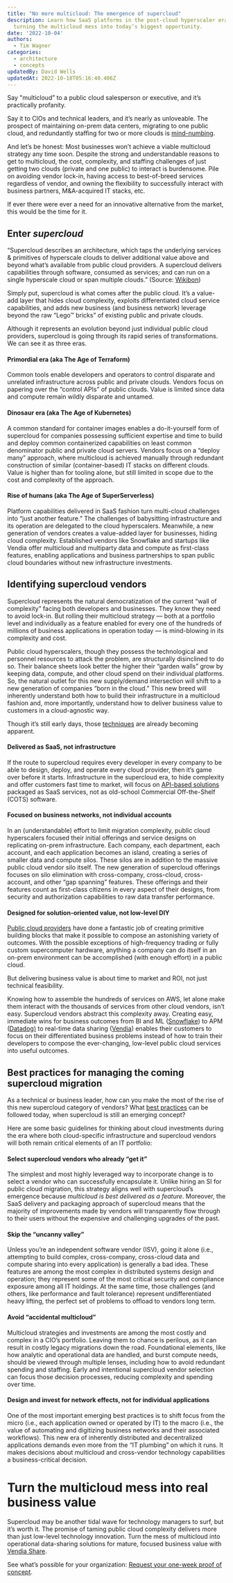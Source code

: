 ```yaml
---
title: "No more multicloud: The emergence of supercloud"
description: Learn how SaaS platforms in the post-cloud hyperscaler era are
  turning the multicloud mess into today’s biggest opportunity.
date: '2022-10-04'
authors:
  - Tim Wagner
categories:
  - architecture
  - concepts
updatedBy: David Wells
updatedAt: 2022-10-18T05:16:40.406Z
---
```


Say "multicloud” to a public cloud salesperson or executive, and it’s practically profanity.

Say it to CIOs and technical leaders, and it’s nearly as unloveable. The prospect of maintaining on-prem data centers, migrating to one public cloud, and redundantly staffing for two or more clouds is [mind-numbing](https://www.vendia.net/blog/data-sharing-obstacles). 

And let’s be honest: Most businesses won’t achieve a viable multicloud strategy any time soon. Despite the strong and understandable reasons to get to multicloud, the cost, complexity, and staffing challenges of just getting two clouds (private and one public) to interact is burdensome. Pile on avoiding vendor lock-in, having access to best-of-breed services regardless of vendor, and owning the flexibility to successfully interact with business partners, M&A-acquired IT stacks, etc. 

If ever there were ever a need for an innovative alternative from the market, this would be the time for it.


## Enter _supercloud_

“Supercloud describes an architecture, which taps the underlying services & primitives of hyperscale clouds to deliver additional value above and beyond what’s available from public cloud providers. A supercloud delivers capabilities through software, consumed as services; and can run on a single hyperscale cloud or span multiple clouds.” (Source: [Wikibon](https://wikibon.com/breaking-analysis-rise-supercloud/))


Simply put, supercloud is what comes after the public cloud. It’s a value-add layer that hides cloud complexity, exploits differentiated cloud service capabilities, and adds new business (and business network) leverage beyond the raw “Lego™ bricks” of existing public and private clouds.

Although it represents an evolution beyond just individual public cloud providers, supercloud is going through its rapid series of transformations. We can see it as three eras.


#### Primordial era (aka The Age of Terraform)

Common tools enable developers and operators to control disparate and unrelated infrastructure across public and private clouds. Vendors focus on papering over the “control APIs” of public clouds. Value is limited since data and compute remain wildly disparate and untamed.


#### Dinosaur era (aka The Age of Kubernetes)

A common standard for container images enables a do-it-yourself form of supercloud for companies possessing sufficient expertise and time to build and deploy common containerized capabilities on least common denominator public and private cloud servers. Vendors focus on a “deploy many” approach, where multicloud is achieved manually through redundant construction of similar (container-based) IT stacks on different clouds. Value is higher than for tooling alone, but still limited in scope due to the cost and complexity of the approach.


#### Rise of humans (aka The Age of SuperServerless)

Platform capabilities delivered in SaaS fashion turn multi-cloud challenges into “just another feature.” The challenges of babysitting infrastructure and its operation are delegated to the cloud hyperscalers. Meanwhile, a new generation of vendors creates a value-added layer for businesses, hiding cloud complexity. Established vendors like Snowflake and startups like Vendia offer multicloud and multiparty data and compute as first-class features, enabling applications and business partnerships to span public cloud boundaries without new infrastructure investments.


## Identifying supercloud vendors

Supercloud represents the natural democratization of the current “wall of complexity” facing both developers and businesses. They know they need to avoid lock-in. But rolling their multicloud strategy — both at a portfolio level and individually as a feature enabled for every one of the hundreds of millions of business applications in operation today — is mind-blowing in its complexity and cost.

Public cloud hyperscalers, though they possess the technological and personnel resources to attack the problem, are structurally disinclined to do so. Their balance sheets look better the higher their “garden walls” grow by keeping data, compute, and other cloud spend on their individual platforms. So, the natural outlet for this new supply/demand intersection will shift to a new generation of companies “born in the cloud.” This new breed will inherently understand both how to build their infrastructure in a multicloud fashion and, more importantly, understand how to deliver business value to customers in a cloud-agnostic way. 

Though it’s still early days, those [techniques](https://www.vendia.net/blog/real-time-everything) are already becoming apparent.


#### Delivered as SaaS, not infrastructure

If the route to supercloud requires every developer in every company to be able to design, deploy, and operate every cloud provider, then it’s game over before it starts. Infrastructure in the supercloud era, to hide complexity and offer customers fast time to market, will focus on [API-based solutions](https://www.vendia.net/blog/api-design-best-practices) packaged as SaaS services, not as old-school Commercial Off-the-Shelf (COTS) software.


#### Focused on business networks, not individual accounts

In an (understandable) effort to limit migration complexity, public cloud hyperscalers focused their initial offerings and service designs on replicating on-prem infrastructure. Each company, each department, each account, and each application becomes an island, creating a series of smaller data and compute silos. These silos are in addition to the massive public cloud vendor silo itself. The new generation of supercloud offerings focuses on silo elimination with cross-company, cross-cloud, cross-account, and other “gap spanning” features. These offerings and their features count as first-class citizens in every aspect of their designs, from security and authorization capabilities to raw data transfer performance.


#### Designed for solution-oriented value, not low-level DIY

[Public cloud providers](https://www.vendia.net/blog/public-cloud-file-sharing) have done a fantastic job of creating primitive building blocks that make it possible to compose an astonishing variety of outcomes. With the possible exceptions of high-frequency trading or fully custom supercomputer hardware, anything a company can do itself in an on-prem environment can be accomplished (with enough effort) in a public cloud.

But delivering business value is about time to market and ROI, not just technical feasibility. 

Knowing how to assemble the hundreds of services on AWS, let alone make them interact with the thousands of services from other cloud vendors, isn’t easy. Supercloud vendors abstract this complexity away. Creating easy, immediate wins for business outcomes from BI and ML ([Snowflake](https://www.snowflake.com/en/)) to APM ([Datadog)](https://www.datadoghq.com/) to real-time data sharing ([Vendia](https://www.vendia.net/)) enables their customers to focus on their differentiated business problems instead of how to train their developers to compose the ever-changing, low-level public cloud services into useful outcomes.


## Best practices for managing the coming supercloud migration

As a technical or business leader, how can you make the most of the rise of this new supercloud category of vendors? What [best practices](https://www.vendia.net/blog/venn-diagramming-vendia-share) can be followed today, when supercloud is still an emerging concept? 

Here are some basic guidelines for thinking about cloud investments during the era where both cloud-specific infrastructure and supercloud vendors will both remain critical elements of an IT portfolio:


#### **Select supercloud vendors who already “get it”**

The simplest and most highly leveraged way to incorporate change is to select a vendor who can successfully encapsulate it. Unlike hiring an SI for public cloud migration, this strategy aligns well with supercloud’s emergence because _multicloud is best delivered as a feature_. Moreover, the SaaS delivery and packaging approach of supercloud means that the majority of improvements made by vendors will transparently flow through to their users without the expensive and challenging upgrades of the past.


#### Skip the “uncanny valley”

Unless you’re an independent software vendor (ISV), going it alone (i.e., attempting to build complex, cross-company, cross-cloud data and compute sharing into every application) is generally a bad idea. These features are among the most complex in distributed systems design and operation; they represent some of the most critical security and compliance exposure among all IT holdings. At the same time, those challenges (and others, like performance and fault tolerance) represent undifferentiated heavy lifting, the perfect set of problems to offload to vendors long term.


#### Avoid “accidental multicloud”

Multicloud strategies and investments are among the most costly and complex in a CIO’s portfolio. Leaving them to chance is perilous, as it can result in costly legacy migrations down the road. Foundational elements, like how analytic and operational data are handled, and burst compute needs, should be viewed through multiple lenses, including how to avoid redundant spending and staffing. Early and intentional supercloud vendor selection can focus those decision processes, reducing complexity and spending over time.


#### Design and invest for network effects, not for individual applications

One of the most important emerging best practices is to shift focus from the micro (i.e., each application owned or operated by IT) to the macro (i.e., the value of automating and digitizing business networks and their associated workflows).  This new era of inherently distributed and decentralized applications demands even more from the “IT plumbing” on which it runs. It makes decisions about multicloud and cross-vendor technology capabilities a business-critical decision. 


# Turn the multicloud mess into real business value

Supercloud may be another tidal wave for technology managers to surf, but it’s worth it. The promise of taming public cloud complexity delivers more than just low-level technology innovation. Turn the mess of multicloud into operational data-sharing solutions for mature, focused business value with [Vendia Share](https://vendia.com/product). 

See what’s possible for your organization: [Request your one-week proof of concept](https://vendia.com/poc).
